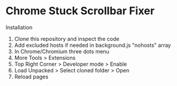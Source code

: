 # Chrome Stuck Scrollbar Fixer

Installation

1. Clone this repository and inspect the code
2. Add excluded hosts if needed in background.js "nohosts" array
3. In Chrome/Chromium three dots menu
4. More Tools > Extensions
5. Top Right Corner > Developer mode > Enable
6. Load Unpacked > Select cloned folder > Open
7. Reload pages